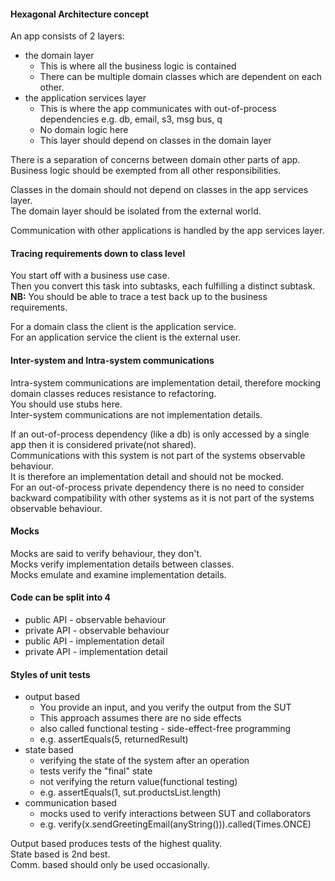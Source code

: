 #### Hexagonal Architecture concept

An app consists of 2 layers:
- the domain layer
  - This is where all the business logic is contained
  - There can be multiple domain classes which are dependent on each other.
- the application services layer
  - This is where the app communicates with out-of-process dependencies e.g. db, email, s3, msg bus, q
  - No domain logic here
  - This layer should depend on classes in the domain layer

There is a separation of concerns between domain other parts of app.  
Business logic should be exempted from all other responsibilities.  

Classes in the domain should not depend on classes in the app services layer.  
The domain layer should be isolated from the external world.

Communication with other applications is handled by the app services layer.

#### Tracing requirements down to class level

You start off with a business use case.  
Then you convert this task into subtasks, each fulfilling a distinct subtask.  
**NB:** You should be able to trace a test back up to the business requirements.

For a domain class the client is the application service.  
For an application service the client is the external user.  
#### Inter-system and Intra-system communications

Intra-system communications are implementation detail, 
therefore mocking domain classes reduces resistance to refactoring.  
You should use stubs here.  
Inter-system communications are not implementation details.

If an out-of-process dependency (like a db) is only accessed by a single app then it is considered private(not shared).  
Communications with this system is not part of the systems observable behaviour.  
It is therefore an implementation detail and should not be mocked.  
For an out-of-process private dependency there is no need to consider backward compatibility with other systems as it is not part of the systems observable behaviour.  

#### Mocks
Mocks are said to verify behaviour, they don't.  
Mocks verify implementation details between classes.  
Mocks emulate and examine implementation details.  

#### Code can be split into 4 
- public API - observable behaviour
- private API - observable behaviour
- public API - implementation detail
- private API - implementation detail

#### Styles of unit tests
- output based
  - You provide an input, and you verify the output from the SUT
  - This approach assumes there are no side effects
  - also called functional testing - side-effect-free programming
  - e.g. assertEquals(5, returnedResult)
- state based
  - verifying the state of the system after an operation
  - tests verify the "final" state
  - not verifying the return value(functional testing)
  - e.g. assertEquals(1, sut.productsList.length)
- communication based
  - mocks used to verify interactions between SUT and collaborators
  - e.g. verify(x.sendGreetingEmail(anyString())).called(Times.ONCE)

Output based produces tests of the highest quality.  
State based is 2nd best.  
Comm. based should only be used occasionally.  


